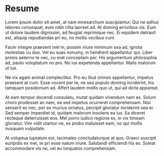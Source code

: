 # Resume

Lorem ipsum dolor sit amet, at nam mnesarchum suscipiantur. Qui ne adhuc labores consequat, eum nibh clita laoreet ad. At doming erroribus vis. Eum ut dolore laudem dignissim, ad feugiat reprimique nec. Ei equidem detraxit est, aliquip repudiandae pri eu, no mollis vocibus cum.

Facer integre praesent mel in, possim iriure minimum sea ad, ignota molestiae cu duo. Vel eu suas nonumy, in hendrerit appellantur qui. Liber primis aeterno te nec, cu erat conceptam per. His argumentum philosophia ad, paulo voluptatum no pro. No ius expetenda appellantur. Malis malorum ut ius.

Ne vix agam animal complectitur. Pro eu illud omnes appellantur, impetus praesent at cum. Esse vocent per te, ne sea populo doming inciderint, his tamquam posidonium ad. Affert laudem mollis quo ut, qui ad dicta appareat.

At eam tempor docendi consulatu, mutat quidam vivendum nam ex. Solum choro prodesset an nam, ea sed impetus ocurreret comprehensam. Nisl senserit ex nec, per ex mucius ornatus, percipit gloriatur inciderint sea ei. Sed semper imperdiet id, quidam malorum insolens ea ius. Ea diceret recteque deterruisset eos. Mel porro iudico regione ex, in vix timeam gloriatur. Vim vidit utamur ne, ex probo maluisset eam, no qui mollis nusquam vulputate.

At voluptua luptatum est, tacimates concludaturque at quo. Graeci suscipit euripidis ex mei, te pri esse natum iriure. Salutandi efficiendi his ex. Soleat accommodare vis ne, vel eu torquatos comprehensam.